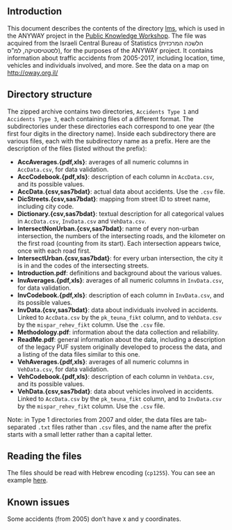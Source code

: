 ## Introduction

This document describes the contents of the directory [lms](https://drive.google.com/drive/folders/1JVBNP3oTn12zxWExPKeCf_vetNHVCcoo?usp=sharing), which is used in the ANYWAY project in the [Public Knowledge Workshop](http://www.hasadna.org.il). The file was acquired from the Israeli Central Bureau of Statistics (הלשכה המרכזית לסטטיסטיקה, למ”ס), for the purposes of the ANYWAY project.
It contains information about traffic accidents from 2005-2017, including location, time, vehicles and individuals involved, and more.
See the data on a map on http://oway.org.il/

## Directory structure
The zipped archive contains two directories, `Accidents Type 1` and `Accidents Type 3`, each containing files of a different format. The subdirectories under these directories each correspond to one year (the first four digits in the directory name). Inside each subdirectory there are various files, each with the subdirectory name as a prefix. Here are the description of the files (listed without the prefix):

* **AccAverages.{pdf,xls}**: averages of all numeric columns in `AccData.csv`, for data validation.
* **AccCodebook.{pdf,xls}**: description of each column in `AccData.csv`, and its possible values.
* **AccData.{csv,sas7bdat}**: actual data about accidents. Use the `.csv` file.
* **DicStreets.{csv,sas7bdat}**: mapping from street ID to street name, including city code.
* **Dictionary.{csv,sas7bdat}**: textual description for all categorical values in `AccData.csv`, `InvData.csv` and `VehData.csv`.
* **IntersectNonUrban.{csv,sas7bdat}**: name of every non-urban intersection, the numbers of the intersecting roads, and the kilometer on the first road (counting from its start). Each intersection appears twice, once with each road first.
* **IntersectUrban.{csv,sas7bdat}**: for every urban intersection, the city it is in and the codes of the intersecting streets.
* **Introduction.pdf**: definitions and background about the various values.
* **InvAverages.{pdf,xls}**: averages of all numeric columns in `InvData.csv`, for data validation.
* **InvCodebook.{pdf,xls}**: description of each column in `InvData.csv`, and its possible values.
* **InvData.{csv,sas7bdat}**: data about individuals involved in accidents. Linked to `AccData.csv` by the `pk_teuna_fikt` column, and to `VehData.csv` by the `mispar_rehev_fikt` column. Use the `.csv` file.
* **Methodology.pdf**: information about the data collection and reliability.
* **ReadMe.pdf**: general information about the data, including a description of the legacy PUF system originally developed to process the data, and a listing of the data files similar to this one.
* **VehAverages.{pdf,xls}**: averages of all numeric columns in `VehData.csv`, for data validation.
* **VehCodebook.{pdf,xls}**: description of each column in `VehData.csv`, and its possible values.
* **VehData.{csv,sas7bdat}**: data about vehicles involved in accidents. Linked to `AccData.csv` by the `pk_teuna_fikt` column, and to `InvData.csv` by the `mispar_rehev_fikt` column. Use the `.csv` file.

Note: in Type 1 directories from 2007 and older, the data files are tab-separated `.txt` files rather than `.csv` files, and the name after the prefix starts with a small letter rather than a capital letter.

## Reading the files
The files should be read with Hebrew encoding (`cp1255`).
You can see an example [here](../process.py).

## Known issues
Some accidents (from 2005) don’t have x and y coordinates.

